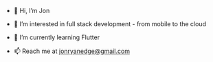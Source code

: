 - 👋 Hi, I’m Jon

- 👀 I’m interested in full stack development - from mobile to the cloud

- 🌱 I’m currently learning Flutter

- 📫 Reach me at jonryanedge@gmail.com

<!---
jonryanedge/jonryanedge is a ✨ special ✨ repository because its `README.md` (this file) appears on your GitHub profile.
You can click the Preview link to take a look at your changes.

- 💞️ I’m looking to collaborate on ...
--->
